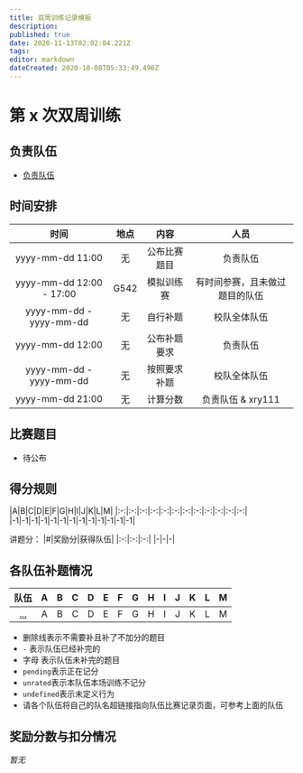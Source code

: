 ```yaml
---
title: 双周训练记录模板
description: 
published: true
date: 2020-11-13T02:02:04.221Z
tags: 
editor: markdown
dateCreated: 2020-10-08T05:33:49.496Z
---
```


# 第 x 次双周训练

## 负责队伍

* [负责队伍](/team/some_team_in_charge)

## 时间安排

| 时间 | 地点  | 内容 | 人员 |
|:-:|:-:|:-:|:-:|
| yyyy-mm-dd 11:00 | 无 | 公布比赛题目 | 负责队伍 |
| yyyy-mm-dd 12:00 - 17:00 | G542 | 模拟训练赛 | 有时间参赛，且未做过题目的队伍 |
| yyyy-mm-dd - yyyy-mm-dd | 无 | 自行补题 | 校队全体队伍 |
| yyyy-mm-dd 12:00 | 无 | 公布补题要求 | 负责队伍 |
| yyyy-mm-dd - yyyy-mm-dd | 无 | 按照要求补题 | 校队全体队伍 |
| yyyy-mm-dd 21:00 | 无 | 计算分数 | 负责队伍 & xry111 |

## 比赛题目

* 待公布
## 得分规则
|A|B|C|D|E|F|G|H|I|J|K|L|M|
|:-:|:-:|:-:|:-:|:-:|:-:|:-:|:-:|:-:|:-:|:-:|:-:|
|-1|-1|-1|-1|-1|-1|-1|-1|-1|-1|-1|-1|-1|

讲题分：
|#|奖励分|获得队伍|
|:-:|:-:|:-:|
|-|-|-|

## 各队伍补题情况
|队伍|A|B|C|D|E|F|G|H|I|J|K|L|M|
|:-:|:-:|:-:|:-:|:-:|:-:|:-:|:-:|:-:|:-:|:-:|:-:|:-:|:-:|
|[...](/team/)|A|B|C|D|E|F|G|H|I|J|K|L|M|

* 删除线表示不需要补且补了不加分的题目
* `-` 表示队伍已经补完的
* 字母 表示队伍未补完的题目
* `pending`表示正在记分
* `unrated`表示本队伍本场训练不记分
* `undefined`表示未定义行为
* 请各个队伍将自己的队名超链接指向队伍比赛记录页面，可参考上面的队伍

## 奖励分数与扣分情况

*暂无*